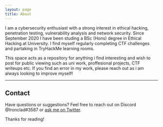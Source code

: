 ```yaml
---
layout: page
title: About
---
```



I am a cybersecurity enthusiast with a strong interest in ethical hacking, penetration testing, vulnerability analysis and network security. Since September 2020 I have been studing a BSc (Hons) degree in Ethical Hacking at University. I find myself regularly completing CTF challenges and partaking in TryHackMe learning rooms. 

This space acts as a repository for anything i find interesting and wish to post for public viewing such as uni work, proffesional projects, CTF writeups etc. If you find an error in my work, please reach out as i am always looking to improve myself!

-----

## Contact

Have questions or suggestions? Feel free to reach out on Discord @Ironclad#3587 or [ask me on Twitter](https://twitter.com/ironclad_daemon).

Thanks for reading!
